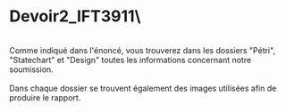 # Devoir2_IFT3911\
\
Comme indiqué dans l'énoncé, vous trouverez dans les dossiers "Pétri", "Statechart" et "Design" toutes les informations concernant
notre soumission.\
\
Dans chaque dossier se trouvent également des images utilisées afin de produire le rapport.
 
